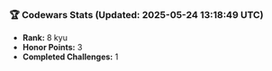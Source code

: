 ### 🏆 Codewars Stats (Updated: 2025-05-24 13:18:49 UTC)

- **Rank:** 8 kyu
- **Honor Points:** 3
- **Completed Challenges:** 1

